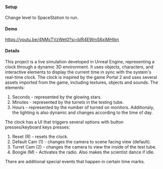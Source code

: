 #### Setup

Change level to SpaceStation to run.

#### Demo

https://youtu.be/4NMcTVzWet0?si=blR4EWmS6xjMHtkn

#### Details

This project is a live simulation developed in Unreal Engine, representing a clock through a dynamic 3D environment. It uses objects, characters, and interactive elements to display the current time in sync with the system's real-time clock.
The clock is inspired by the game Portal 2 and uses several assets imported from the game, including textures, objects and sounds.
The elements:

1. Seconds - represented by the glowing stars.
2. Minutes - represented by the turrets in the testing tube.
3. Hours - represented by the number of turned on monitors.
   Additionaly, the lighting is also dynamic and changes according to the time of day.

The clock has a UI that triggers several options with button presses/keyboard keys presses:

1. Reset (R) - resets the clock.
2. Default Cam (1) - changes the camera to scene facing view (default).
3. Turret Cam (2) - changes the camera to view the inside of the test tube.
4. Boogie (M) - Activates the radio. Also makes the scientist dance if idle.

There are additional special events that happen in certain time marks.
